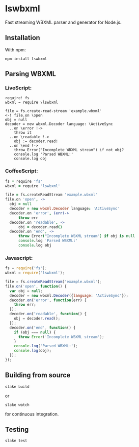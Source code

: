 lswbxml
=======

Fast streaming WBXML parser and generator for Node.js.

Installation
------------

With npm:

    npm install lswbxml

Parsing WBXML
-------------

### LiveScript: ###
```LiveScript
require! fs
wbxml = require \lswbxml

file = fs.create-read-stream 'example.wbxml'
<-! file.on \open
obj = null
decoder = new wbxml.Decoder language: \ActiveSync
  ..on \error !->
    throw it
  ..on \readable !->
    obj := decoder.read!
  ..on \end !->
    throw Error("Incomplete WBXML stream") if not obj?
    console.log 'Parsed WBXML:'
    console.log obj
```

### CoffeeScript: ###
```CoffeeScript
fs = require 'fs'
wbxml = require 'lswbxml'

file = fs.createReadStream 'example.wbxml'
file.on 'open', ->
  obj = null
  decoder = new wbxml.Decoder language: 'ActiveSync'
  decoder.on 'error', (err)->
      throw err
  decoder.on 'readable', ->
      obj = decoder.read()
  decoder.on 'end', ->
      throw Error("Incomplete WBXML stream") if obj is null
      console.log 'Parsed WBXML:'
      console.log obj
```

### Javascript: ###
```js
fs = require('fs');
wbxml = require('lswbxml');

file = fs.createReadStream('example.wbxml');
file.on('open', function() {
  var obj = null;
  decoder = new wbxml.Decoder({language: 'ActiveSync'});
  decoder.on('error', function(err) {
    throw err;
  });
  decoder.on('readable', function() {
    obj = decoder.read();
  });
  decoder.on('end', function() {
    if (obj === null) {
      throw Error('Incomplete WBXML stream');
    }
    console.log('Parsed WBXML:');
    console.log(obj);
  });
});
```


Building from source
--------------------

    slake build

or

    slake watch

for continuous integration.

Testing
-------

    slake test
